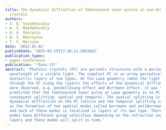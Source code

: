 ```yaml
---
title: The dynamical diffraction of femtosecond laser pulses in one-dimensional photonic
  crystals
authors:
- S. E. Svyakhovskiy
- A. I. Maydykovskiy
- A. A. Skorynin
- B. I. Mantsyzov
- T. V. Murzina
date: '2012-01-01'
publishDate: '2025-03-15T17:36:11.595266Z'
publication_types:
- paper-conference
publication: '*Ions-11*'
abstract: 'Photonic crystals (PC) are periodic structures with a period of about the
  wavelength of a visible light. The simplest PC is an array periodically alternating
  dielectric layers of two types. At the Laue geometry (when the light propagates
  through the PC along the layers) the effects of the dynamical diffraction theory
  were observed, e.g. pendellösung effect and Borrmann effect. It was theoretically
  predicted that the femtosecond laser pulse at Laue geometry in 1d PC undergoes two
  consequent splitting: spatial and temporal. The spatial splitting is caused by the
  dynamical diffraction on the PC lattice and the temporal splitting can be explained
  as the formation of two spatial modes called borrmann and antiborrmann in a crystal
  and each of these modes is localized in layers of its own type. Therefore these
  modes have different group velocities depending on the refraction indices of two
  layers and these modes will split in time.'
---
```


